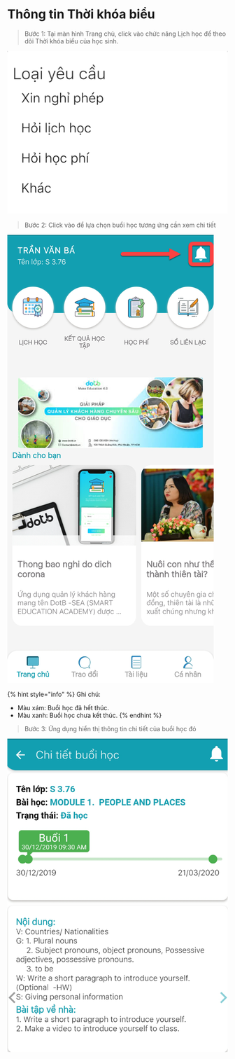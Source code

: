 # Thông tin Thời khóa biểu

> Bước 1: Tại màn hình Trang chủ, click vào chức năng Lịch học để theo dõi Thời khóa biểu của học sinh.

![](../.gitbook/assets/image%20%2813%29.png)

> Bước 2: Click vào để lựa chọn buổi học tương ứng cần xem chi tiết

![](../.gitbook/assets/image%20%2817%29.png)

{% hint style="info" %}
Ghi chú:

* Màu xám: Buổi học đã hết thúc.
* Màu xanh: Buổi học chưa kết thúc.
{% endhint %}

> Bước 3: Ứng dụng hiển thị thông tin chi tiết của buổi học đó

![](../.gitbook/assets/image%20%2857%29.png)



